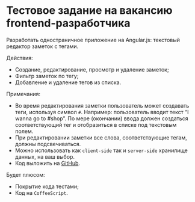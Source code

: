 # Тестовое задание на вакансию frontend-разработчика

Разработать одностраничное приложение на Angular.js: текстовый редактор заметок с тегами.

Действия:

* Создание, редактирование, просмотр и удаление заметок;
* Фильтр заметок по тегу;
* Добавление и удаление тегов из списка.

Примечания:

* Во время редактирования заметки пользователь может создавать теги, используя символ `#`. Например: пользователь вводит текст “I wanna go to #shop”. По мере (окончании) ввода должен создаться соответствующий тег и отобразиться в списке под текстовым полем.
* При редактировании заметки все слова, соответствующие тегам, должны подсвечиваться.
* Можно использовать как `client-side` так и `server-side` хранилище данных, на ваш выбор.
* Код выложить на [GitHub](http://github.com).

Будет плюсом:

* Покрытие кода тестами;
* Код на `CoffeeScript`.
